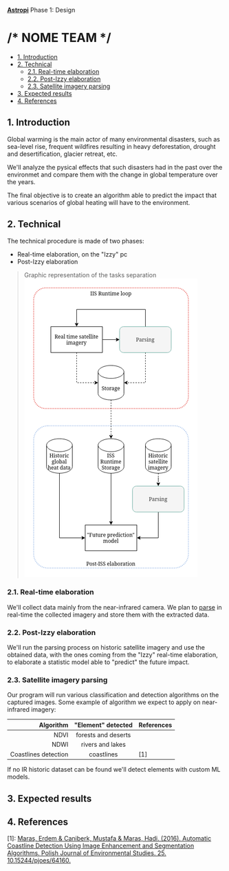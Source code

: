 [**Astropi**](https://astro-pi.org/) Phase 1: Design

<!-- omit in toc -->
# /* NOME TEAM */  

- [1. Introduction](#1-introduction)
- [2. Technical](#2-technical)
  - [2.1. Real-time elaboration](#21-real-time-elaboration)
  - [2.2. Post-Izzy elaboration](#22-post-izzy-elaboration)
  - [2.3. Satellite imagery parsing](#23-satellite-imagery-parsing)
- [3. Expected results](#3-expected-results)
- [4. References](#4-references)

## 1. Introduction
Global warming is the main actor of many environmental disasters, such as sea-level rise, frequent wildfires resulting in heavy deforestation, drought and desertification, glacier retreat, etc.

We'll analyze the pysical effects that such disasters had in the past over the environmet and compare them with the change in global temperature over the years.

The final objective is to create an algorithm able to predict the impact that various scenarios of global heating will have to the environment.
 
## 2. Technical
The technical procedure is made of two phases: 
- Real-time elaboration, on the "Izzy" pc
- Post-Izzy elaboration

> Graphic representation of the tasks separation<br>
![](./img/tasks_separation.png)


### 2.1. Real-time elaboration
We'll collect data mainly from the near-infrared camera. We plan to [parse](#23-satellite-imagery-parsing) in real-time the collected imagery and store them with the extracted data.

### 2.2. Post-Izzy elaboration
We'll run the parsing process on historic satellite imagery and use the obtained data, with the ones coming from the "Izzy" real-time elaboration, to elaborate a statistic model able to "predict" the future impact.

### 2.3. Satellite imagery parsing
Our program will run various classification and detection algorithms on the captured images.
Some example of algorithm we expect to apply on near-infrared imagery:

|            Algorithm | "Element" detected  | References |
| -------------------: | :-----------------: | ---------- |
|                 NDVI | forests and deserts |
|                 NDWI |  rivers and lakes   |
| Coastlines detection |     coastlines      | [1]        |

If no IR historic dataset can be found we'll detect elements with custom ML models.

## 3. Expected results

## 4. References
[1]: [Maras, Erdem & Caniberk, Mustafa & Maras, Hadi. (2016). Automatic Coastline Detection Using Image Enhancement and Segmentation Algorithms. Polish Journal of Environmental Studies. 25. 10.15244/pjoes/64160.](https://www.researchgate.net/publication/308125872_Automatic_Coastline_Detection_Using_Image_Enhancement_and_Segmentation_Algorithms)